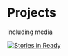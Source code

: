 # Projects

including media

[![Stories in Ready](https://badge.waffle.io/drazenzadravec/projects.png?label=ready&title=Ready)](http://waffle.io/drazenzadravec/projects)
